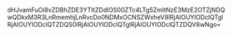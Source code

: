dHJvamFuOi8vZDBhZDE3YTItZDdlOS00ZTc4LTg5ZmItNzE3MzE2OTZjNDQwQDkxM3R3LnRmemhjLnRvcDo0NDMxOCNSZWxheV8lRjAlOUYlODclQTglRjAlOUYlODclQTZDQS0lRjAlOUYlODclQTglRjAlOUYlODclQTZDQV8wNgo=